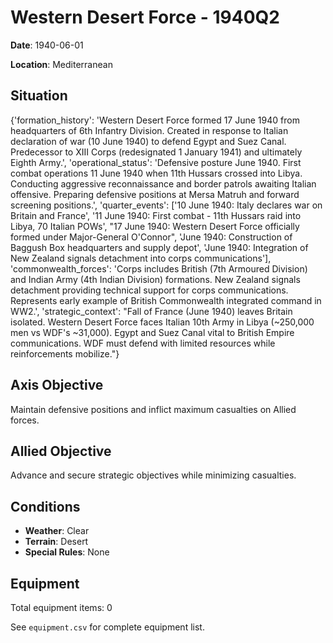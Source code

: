 # Western Desert Force - 1940Q2

**Date**: 1940-06-01

**Location**: Mediterranean

## Situation

{'formation_history': 'Western Desert Force formed 17 June 1940 from headquarters of 6th Infantry Division. Created in response to Italian declaration of war (10 June 1940) to defend Egypt and Suez Canal. Predecessor to XIII Corps (redesignated 1 January 1941) and ultimately Eighth Army.', 'operational_status': 'Defensive posture June 1940. First combat operations 11 June 1940 when 11th Hussars crossed into Libya. Conducting aggressive reconnaissance and border patrols awaiting Italian offensive. Preparing defensive positions at Mersa Matruh and forward screening positions.', 'quarter_events': ['10 June 1940: Italy declares war on Britain and France', '11 June 1940: First combat - 11th Hussars raid into Libya, 70 Italian POWs', "17 June 1940: Western Desert Force officially formed under Major-General O'Connor", 'June 1940: Construction of Baggush Box headquarters and supply depot', 'June 1940: Integration of New Zealand signals detachment into corps communications'], 'commonwealth_forces': 'Corps includes British (7th Armoured Division) and Indian Army (4th Indian Division) formations. New Zealand signals detachment providing technical support for corps communications. Represents early example of British Commonwealth integrated command in WW2.', 'strategic_context': "Fall of France (June 1940) leaves Britain isolated. Western Desert Force faces Italian 10th Army in Libya (~250,000 men vs WDF's ~31,000). Egypt and Suez Canal vital to British Empire communications. WDF must defend with limited resources while reinforcements mobilize."}

## Axis Objective

Maintain defensive positions and inflict maximum casualties on Allied forces.

## Allied Objective

Advance and secure strategic objectives while minimizing casualties.

## Conditions

- **Weather**: Clear
- **Terrain**: Desert
- **Special Rules**: None

## Equipment

Total equipment items: 0

See `equipment.csv` for complete equipment list.

